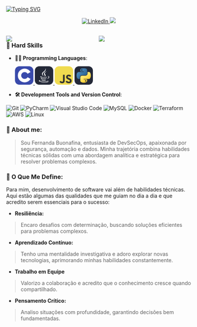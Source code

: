[![Typing SVG](https://readme-typing-svg.herokuapp.com/?color=B0E0E6&size=35&center=true&vCenter=true&width=1000&lines=HI!+My+name+is+Fernanda+Buonafina;I'm+18+years+old;I'm+from+Brazil;DevSecOps+Student🎓;Coding+with+passion❤️;Be+Welcome!+:%29)](https://git.io/typing-svg)

<div align="center">
  <a href="https://www.linkedin.com/in/fernanda-trevizane-buonafina/">
    <img src="https://img.shields.io/badge/LinkedIn-0077B5?style=for-the-badge&logo=linkedin&logoColor=white" alt="LinkedIn">
  </a>
  <a href="mailto:maria.fernanda.ufdc@gmail.com"> 
    <img src="https://img.shields.io/badge/-Gmail-%23333?style=for-the-badge&logo=gmail&logoColor=white" target="_blank">
  </a>
</div>
<br>

[<img align="right" width="50%" src="https://github-readme-stats.vercel.app/api?username=nanbuonafina&show_icons=true&theme=tokyonight">](https://github.com/nanbuonafina)
[<img align="right" width="50%" src="https://github-readme-stats.vercel.app/api/top-langs/?username=nanbuonafina&layout=compact&theme=tokyonight">](https://github.com/nanbuonafina)

### 🌟 Hard Skills

- **👩‍💻 Programming Languages**:
  <p>
  <a href="https://skillicons.dev">
   <img src="https://github.com/tandpfun/skill-icons/blob/main/icons/C.svg" width="50" height="50" alt="C Icon"/>
   <img src="https://github.com/tandpfun/skill-icons/blob/main/icons/Java-Dark.svg" width="50" height="50" alt="Java Icon"/>
   <img src="https://github.com/tandpfun/skill-icons/blob/main/icons/JavaScript.svg" width="50" height="50" alt="Javascript Icon"/>
   <img src="https://github.com/tandpfun/skill-icons/blob/main/icons/Python-Dark.svg" width="50" height="50" alt="Python Icon"/>
  </a>
</p>

- **🛠️ Development Tools and Version Control**:
<div>
  <img width="50" src="https://raw.githubusercontent.com/marwin1991/profile-technology-icons/refs/heads/main/icons/git.png" alt="Git" title="Git"/>
  <img width="50" src="https://raw.githubusercontent.com/marwin1991/profile-technology-icons/refs/heads/main/icons/pycharm.png" alt="PyCharm" title="PyCharm"/>
  <img width="50" src="https://raw.githubusercontent.com/marwin1991/profile-technology-icons/refs/heads/main/icons/visual_studio_code.png" alt="Visual Studio Code" title="Visual Studio Code"/>
  <img width="50" src="https://raw.githubusercontent.com/marwin1991/profile-technology-icons/refs/heads/main/icons/mysql.png" alt="MySQL" title="MySQL"/>
  <img width="50" src="https://raw.githubusercontent.com/marwin1991/profile-technology-icons/refs/heads/main/icons/docker.png" alt="Docker" title="Docker"/>
  <img width="50" src="https://raw.githubusercontent.com/marwin1991/profile-technology-icons/refs/heads/main/icons/terraform.png" alt="Terraform" title="Terraform"/>
  <img width="50" src="https://raw.githubusercontent.com/marwin1991/profile-technology-icons/refs/heads/main/icons/aws.png" alt="AWS" title="AWS"/>
  <img width="50" src="https://raw.githubusercontent.com/marwin1991/profile-technology-icons/refs/heads/main/icons/linux.png" alt="Linux" title="Linux"/>
</div>

### 📖 About me:

> Sou Fernanda Buonafina, entusiasta de DevSecOps, apaixonada por segurança, automação e dados. Minha trajetória combina habilidades técnicas sólidas com uma abordagem analítica e estratégica para resolver problemas complexos.

### 🌱 O Que Me Define:
Para mim, desenvolvimento de software vai além de habilidades técnicas. Aqui estão algumas das qualidades que me guiam no dia a dia e que acredito serem essenciais para o sucesso:
- **Resiliência:**
> Encaro desafios com determinação, buscando soluções eficientes para problemas complexos.
- **Aprendizado Contínuo:**
> Tenho uma mentalidade investigativa e adoro explorar novas tecnologias, aprimorando minhas habilidades constantemente.
- **Trabalho em Equipe**
> Valorizo a colaboração e acredito que o conhecimento cresce quando compartilhado.
- **Pensamento Crítico:**
> Analiso situações com profundidade, garantindo decisões bem fundamentadas.
